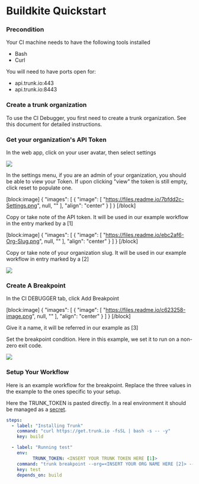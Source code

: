 # Buildkite Quickstart

### Precondition

Your CI machine needs to have the following tools installed

* Bash
* Curl

You will need to have ports open for:

* api.trunk.io:443
* api.trunk.io:8443

### Create a trunk organization

To use the CI Debugger, you first need to create a trunk organization. See this document for detailed instructions.

### Get your organization's API Token

In the web app, click on your user avatar, then select settings

![](https://files.readme.io/8c5f295-image.png)

In the settings menu, if you are an admin of your organization, you should be able to view your Token. If upon clicking "view" the token is still empty, click reset to populate one.

\[block:image] { "images": \[ { "image": \[ "https://files.readme.io/7bfdd2c-Settings.png", null, "" ], "align": "center" } ] } \[/block]

Copy or take note of the API token. It will be used in our example workflow in the entry marked by a \[1]

\[block:image] { "images": \[ { "image": \[ "https://files.readme.io/ebc2af6-Org-Slug.png", null, "" ], "align": "center" } ] } \[/block]

Copy or take note of your organization slug. It will be used in our example workflow in entry marked by a \[2]

![](https://files.readme.io/c2172b6-image.png)

### Create A Breakpoint

In the CI DEBUGGER tab, click Add Breakpoint

\[block:image] { "images": \[ { "image": \[ "https://files.readme.io/c623258-image.png", null, "" ], "align": "center" } ] } \[/block]

Give it a name, it will be referred in our example as \[3]

Set the breakpoint condition. Here in this example, we set it to run on a non-zero exit code.

![](https://files.readme.io/980a194-image.png)

### Setup Your Workflow

Here is an example workflow for the breakpoint. Replace the three values in the example to the ones specific to your setup.

Here the TRUNK\_TOKEN is pasted directly. In a real environment it should be managed as a [secret](https://buildkite.com/docs/pipelines/secrets).

```yaml
steps:
  - label: "Installing Trunk"
    command: "curl https://get.trunk.io -fsSL | bash -s -- -y"
    key: build

  - label: "Running test"
    env:
		  TRUNK_TOKEN: <INSERT YOUR TRUNK TOKEN HERE [1]>
    command: "trunk breakpoint --org=<INSERT YOUR ORG NAME HERE [2]> --id=<Breakpoint Name [3]> -- /bin/false"
    key: test
    depends_on: build
    
```
